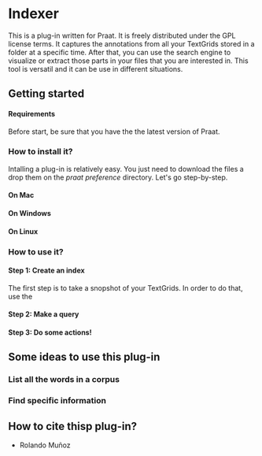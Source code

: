 # Indexer

This is a plug-in written for Praat. It is freely distributed under the GPL license terms. It captures the annotations from all your TextGrids stored in a folder at a specific time. After that, you can use the search engine to visualize or extract those parts in your files that you are interested in. This tool is versatil and it can be use in different situations.

## Getting started

#### Requirements
Before start, be sure that you have the the latest version of Praat. 


### How to install it?

Intalling a plug-in is relatively easy. You just need to download the files a drop them on the *praat preference* directory. Let's go step-by-step.

#### On Mac

#### On Windows

#### On Linux

### How to use it?

#### Step 1: Create an index

The first step is to take a snopshot of your TextGrids. In order to do that, use the 

#### Step 2: Make a query


#### Step 3: Do some actions!

## Some ideas to use this plug-in

### List all the words in a corpus

### Find specific information

## How to cite thisp plug-in?

- Rolando Muñoz
